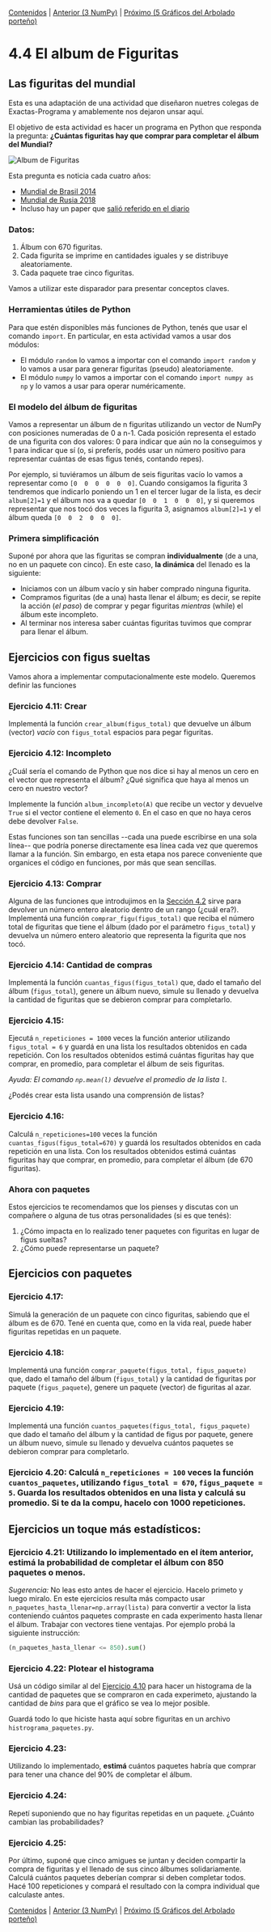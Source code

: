 [Contenidos](../Contenidos.md) \| [Anterior (3 NumPy)](03_NumPy_Arrays.md) \| [Próximo (5 Gráficos del Arbolado porteño)](07_Arboles3_plt.md)

# 4.4 El album de Figuritas

## Las figuritas del mundial

Esta es una adaptación de una actividad que diseñaron nuetres colegas de Exactas-Programa y amablemente nos dejaron unsar aquí. 

El objetivo de esta actividad es hacer un programa en Python que responda la pregunta: **¿Cuántas figuritas hay que comprar para completar el álbum del Mundial?**

![Album de Figuritas](./completo.jpg)


Esta pregunta es noticia cada cuatro años:
- [Mundial de Brasil 2014](https://www.pagina12.com.ar/diario/contratapa/13-250187-2014-07-06.html)
- [Mundial de Rusia 2018](https://www.lanacion.com.ar/2125275-rusia-2018-cuantos-sobres-de-figuritas-hacen-falta-para-llenar-el-album-del-mundial)
- Incluso hay un paper que [salió referido en el diario](https://www.infobae.com/2014/05/29/1568512-dos-cientificos-calculan-cuantos-paquetes-hay-que-comprar-completar-el-album-del-mundial/)


### Datos:
1. Álbum con 670 figuritas.
2. Cada figurita se imprime en cantidades iguales y se distribuye aleatoriamente.
3. Cada paquete trae cinco figuritas.

Vamos a utilizar este disparador para presentar conceptos claves.


### Herramientas útiles de Python

Para que estén disponibles más funciones de Python, tenés que usar el comando `import`.
En particular, en esta actividad vamos a usar dos módulos:
- El módulo `random` lo vamos a importar con el comando `import random` y lo vamos a usar para generar figuritas (pseudo) aleatoriamente.
- El módulo `numpy` lo vamos a importar con el comando `import numpy as np` y lo vamos a usar para operar numéricamente.


### El modelo del álbum de figuritas

Vamos a representar un álbum de n figuritas utilizando un vector de NumPy con posiciones numeradas de 0 a n-1.
Cada posición representa el estado de una figurita con dos valores: 0 para indicar que aún no la conseguimos y 1 para indicar que sí (o, si preferís, podés usar un número positivo para representar cuántas de esas figus tenés, contando repes).

Por ejemplo, si tuviéramos un álbum de seis figuritas vacío lo vamos a representar como `[0  0  0  0  0  0]`. Cuando consigamos la figurita 3 tendremos que indicarlo poniendo un 1 en el tercer lugar de la lista, es decir `album[2]=1` y el álbum nos va a quedar  `[0  0  1  0  0  0]`, y si queremos representar que nos tocó dos veces la figurita 3, asignamos `album[2]=1` y el álbum queda `[0  0  2  0  0  0]`.




### Primera simplificación

Suponé por ahora que las figuritas se compran **individualmente** (de a una, no en un paquete con cinco). En este caso, **la dinámica** del llenado es la siguiente:

- Iniciamos con un álbum vacío y sin haber comprado ninguna figurita.
- Compramos figuritas (de a una) hasta llenar el álbum; es decir, se repite la acción (*el paso*) de comprar y pegar figuritas *mientras* (while) el álbum este incompleto.
- Al terminar nos interesa saber cuántas figuritas tuvimos que comprar para llenar el álbum.

## Ejercicios con figus sueltas

Vamos ahora a implementar computacionalmente este modelo. Queremos definir las funciones 

### Ejercicio 4.11: Crear
Implementá la función `crear_album(figus_total)` que devuelve un álbum (vector) *vacío* con `figus_total` espacios para pegar figuritas.


### Ejercicio 4.12: Incompleto
¿Cuál sería el comando de Python que nos dice si hay al menos un cero en el vector que representa el álbum? ¿Qué significa que haya al menos un cero en nuestro vector?

Implemente la función `album_incompleto(A)` que recibe un vector y devuelve `True` si el vector contiene el elemento `0`. En el caso en que no haya ceros debe devolver `False`. 

Estas funciones son tan sencillas --cada una puede escribirse en una sola línea-- que podría ponerse directamente esa línea cada vez que queremos llamar a la función. Sin embargo, en esta etapa nos parece conveniente que organices el código en funciones, por más que sean sencillas.


### Ejercicio 4.13: Comprar 
Alguna de las funciones que introdujimos en la [Sección 4.2](../04_Random_Plt_Dbg/02_Random.md#valores-discretos) sirve para devolver un número entero aleatorio dentro de un rango (¿cuál era?).
Implementá una función `comprar_figu(figus_total)` que reciba el número total de figuritas que tiene el álbum (dado por el parámetro `figus_total`) y devuelva un número entero aleatorio que representa la figurita que nos tocó.

### Ejercicio 4.14: Cantidad de compras 
Implementá la función `cuantas_figus(figus_total)` que, dado el tamaño del álbum (`figus_total`), genere un álbum nuevo, simule su llenado y devuelva la cantidad de figuritas que se debieron comprar para completarlo.

### Ejercicio 4.15:  
Ejecutá `n_repeticiones = 1000` veces la función anterior utilizando `figus_total = 6` y guardá en una lista los resultados obtenidos en cada repetición. Con los resultados obtenidos estimá cuántas figuritas hay que comprar, en promedio, para completar el álbum de seis figuritas.

*Ayuda: El comando `np.mean(l)` devuelve el promedio de la lista `l`.*

¿Podés crear esta lista usando una comprensión de listas?


### Ejercicio 4.16:  
Calculá `n_repeticiones=100` veces la función `cuantas_figus(figus_total=670)` y guardá los resultados obtenidos en cada repetición en una lista.
Con los resultados obtenidos estimá cuántas figuritas hay que comprar, en promedio, para completar el álbum (de 670 figuritas).

### Ahora con paquetes

Estos ejercicios te recomendamos que los pienses y discutas con un compañere o alguna de tus otras personalidades (si es que tenés):

1. ¿Cómo impacta en lo realizado tener paquetes con figuritas en lugar de figus sueltas?
2. ¿Cómo puede representarse un paquete?


## Ejercicios con paquetes

### Ejercicio 4.17:  
Simulá la generación de un paquete con cinco figuritas, sabiendo que el álbum es de 670. Tené en cuenta que, como en la vida real, puede haber figuritas repetidas en un paquete.

### Ejercicio 4.18:  
Implementá una función `comprar_paquete(figus_total, figus_paquete)` que, dado el tamaño del álbum (`figus_total`) y la cantidad de figuritas por paquete (`figus_paquete`), genere un paquete (vector) de figuritas al azar.

### Ejercicio 4.19:  
Implementá una función `cuantos_paquetes(figus_total, figus_paquete)` que dado el tamaño del álbum y la cantidad de figus por paquete, genere un álbum nuevo, simule su llenado y devuelva cuántos paquetes se debieron comprar para completarlo.

### Ejercicio 4.20: Calculá `n_repeticiones = 100` veces la función `cuantos_paquetes`, utilizando `figus_total = 670`, `figus_paquete = 5`. Guarda los resultados obtenidos en una lista y calculá su promedio. Si te da la compu, hacelo con 1000 repeticiones.

## Ejercicios un toque más estadísticos:


### Ejercicio 4.21: Utilizando lo implementado en el ítem anterior, **estimá** la probabilidad de completar el álbum con $850$ paquetes o menos.

_Sugerencia:_ No leas esto antes de hacer el ejercicio. Hacelo primeto y luego miralo. En este ejercicios resulta más compacto usar `n_paquetes_hasta_llenar=np.array(lista)` para convertir a vector la lista conteniendo cuántos paquetes compraste en cada experimento hasta llenar el álbum. Trabajar con vectores tiene ventajas. Por ejemplo probá la siguiente instrucción:

```python
(n_paquetes_hasta_llenar <= 850).sum()
```

### Ejercicio 4.22: Plotear el histograma
Usá un código similar al del [Ejercicio 4.10](../04_Random_Plt_Dbg/03_NumPy_Arrays.md#ejercicio-410-empezando-a-plotear) para hacer un histograma de la cantidad de paquetes que se compraron en cada experimeto, ajustando la cantidad de _bins_ para que el gráfico se vea lo mejor posible.

Guardá todo lo que hiciste hasta aquí sobre figuritas en un archivo `histrograma_paquetes.py`.


### Ejercicio 4.23:  
Utilizando lo implementado, **estimá** cuántos paquetes habría que comprar para tener una chance del $90\%$ de completar el álbum.

### Ejercicio 4.24:  
Repetí suponiendo que no hay figuritas repetidas en un paquete. ¿Cuánto cambian las probabilidades?

### Ejercicio 4.25: 
Por último, suponé que cinco amigues se juntan y deciden compartir la compra de figuritas y el llenado de sus cinco álbumes solidariamente. Calculá cuántos paquetes deberían comprar si deben completar todos. Hacé 100 repeticiones y compará el resultado con la compra individual que calculaste antes.

[Contenidos](../Contenidos.md) \| [Anterior (3 NumPy)](03_NumPy_Arrays.md) \| [Próximo (5 Gráficos del Arbolado porteño)](07_Arboles3_plt.md)

